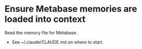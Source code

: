 # Ensure Metabase memories are loaded into context

Read the memory file for Metabase.

- See ~/.claude/CLAUDE.md on where to start.

